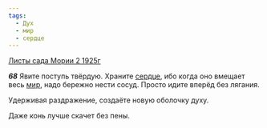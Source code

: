 ```yaml
---
tags:
  - Дух
  - мир
  - сердце
---
```


[Листы сада Мории 2 1925г](/agni/1925)

___68___
Явите поступь твёрдую. Храните [сердце](/tag/#сердце), ибо когда оно вмещает весь [мир](/tag/#мир), надо бережно нести сосуд. Просто идите вперёд без лягания.   

Удерживая раздражение, создаёте новую оболочку духу.   

Даже конь лучше скачет без пены.   

